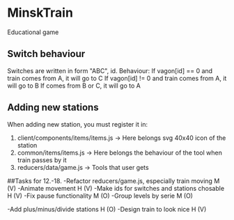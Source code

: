# MinskTrain
Educational game

## Switch behaviour
Switches are written in form "ABC", id. Behaviour:
If vagon[id] == 0 and train comes from A, it will go to C
If vagon[id] != 0 and train comes from A, it will go to B
If comes from B or C, it will go to A

## Adding new stations
When adding new station, you must register it in:
1. client/components/items/items.js -> Here belongs svg 40x40 icon of the station
2. common/items/items.js -> Here belongs the behaviour of the tool when train passes by it
3. reducers/data/game.js -> Tools that user gets

##Tasks for 12.-18.
-Refactor reducers/game.js, especially train moving                 M   (V)
-Animate movement                                                   H   (V)
-Make ids for switches and stations chosable                        H   (V)
-Fix pause functionality                                            M   (O)
-Group levels by serie                                              M   (O)

-Add plus/minus/divide stations                                     H   (O)
-Design train to look nice                                          H   (V)